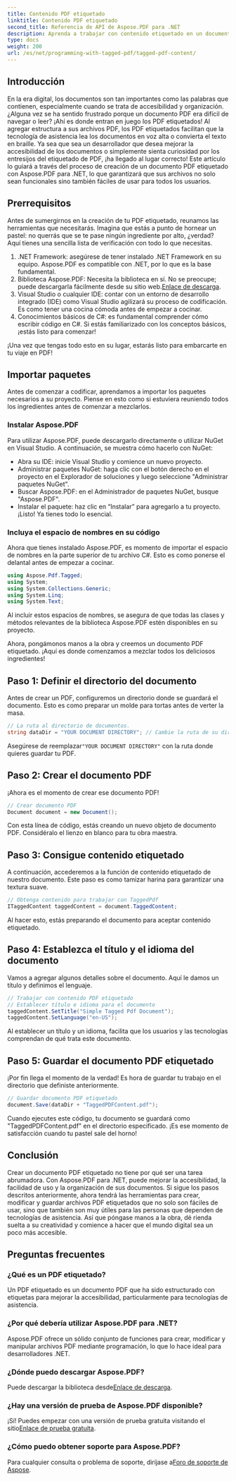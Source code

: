 ```yaml
---
title: Contenido PDF etiquetado
linktitle: Contenido PDF etiquetado
second_title: Referencia de API de Aspose.PDF para .NET
description: Aprenda a trabajar con contenido etiquetado en un documento PDF con Aspose.PDF para .NET. Una guía paso a paso para usar etiquetas.
type: docs
weight: 200
url: /es/net/programming-with-tagged-pdf/tagged-pdf-content/
---
```

## Introducción

En la era digital, los documentos son tan importantes como las palabras que contienen, especialmente cuando se trata de accesibilidad y organización. ¿Alguna vez se ha sentido frustrado porque un documento PDF era difícil de navegar o leer? ¡Ahí es donde entran en juego los PDF etiquetados! Al agregar estructura a sus archivos PDF, los PDF etiquetados facilitan que la tecnología de asistencia lea los documentos en voz alta o convierta el texto en braille. Ya sea que sea un desarrollador que desea mejorar la accesibilidad de los documentos o simplemente sienta curiosidad por los entresijos del etiquetado de PDF, ¡ha llegado al lugar correcto! Este artículo lo guiará a través del proceso de creación de un documento PDF etiquetado con Aspose.PDF para .NET, lo que garantizará que sus archivos no solo sean funcionales sino también fáciles de usar para todos los usuarios.

## Prerrequisitos

Antes de sumergirnos en la creación de tu PDF etiquetado, reunamos las herramientas que necesitarás. Imagina que estás a punto de hornear un pastel: no querrás que se te pase ningún ingrediente por alto, ¿verdad? Aquí tienes una sencilla lista de verificación con todo lo que necesitas.

1. .NET Framework: asegúrese de tener instalado .NET Framework en su equipo. Aspose.PDF es compatible con .NET, por lo que es la base fundamental.
2.  Biblioteca Aspose.PDF: Necesita la biblioteca en sí. No se preocupe; puede descargarla fácilmente desde su sitio web.[Enlace de descarga](https://releases.aspose.com/pdf/net/).
3. Visual Studio o cualquier IDE: contar con un entorno de desarrollo integrado (IDE) como Visual Studio agilizará su proceso de codificación. Es como tener una cocina cómoda antes de empezar a cocinar.
4. Conocimientos básicos de C#: es fundamental comprender cómo escribir código en C#. Si estás familiarizado con los conceptos básicos, ¡estás listo para comenzar!

¡Una vez que tengas todo esto en su lugar, estarás listo para embarcarte en tu viaje en PDF!

## Importar paquetes

Antes de comenzar a codificar, aprendamos a importar los paquetes necesarios a su proyecto. Piense en esto como si estuviera reuniendo todos los ingredientes antes de comenzar a mezclarlos.

### Instalar Aspose.PDF

Para utilizar Aspose.PDF, puede descargarlo directamente o utilizar NuGet en Visual Studio. A continuación, se muestra cómo hacerlo con NuGet:

- Abra su IDE: inicie Visual Studio y comience un nuevo proyecto.
- Administrar paquetes NuGet: haga clic con el botón derecho en el proyecto en el Explorador de soluciones y luego seleccione "Administrar paquetes NuGet".
- Buscar Aspose.PDF: en el Administrador de paquetes NuGet, busque "Aspose.PDF".
- Instalar el paquete: haz clic en “Instalar” para agregarlo a tu proyecto. ¡Listo! Ya tienes todo lo esencial.

### Incluya el espacio de nombres en su código

Ahora que tienes instalado Aspose.PDF, es momento de importar el espacio de nombres en la parte superior de tu archivo C#. Esto es como ponerse el delantal antes de empezar a cocinar.

```csharp
using Aspose.Pdf.Tagged;
using System;
using System.Collections.Generic;
using System.Linq;
using System.Text;
```

Al incluir estos espacios de nombres, se asegura de que todas las clases y métodos relevantes de la biblioteca Aspose.PDF estén disponibles en su proyecto.

Ahora, pongámonos manos a la obra y creemos un documento PDF etiquetado. ¡Aquí es donde comenzamos a mezclar todos los deliciosos ingredientes!

## Paso 1: Definir el directorio del documento

Antes de crear un PDF, configuremos un directorio donde se guardará el documento. Esto es como preparar un molde para tortas antes de verter la masa.

```csharp
// La ruta al directorio de documentos.
string dataDir = "YOUR DOCUMENT DIRECTORY"; // Cambie la ruta de su directorio
```

 Asegúrese de reemplazar`"YOUR DOCUMENT DIRECTORY"` con la ruta donde quieres guardar tu PDF. 

## Paso 2: Crear el documento PDF

¡Ahora es el momento de crear ese documento PDF! 

```csharp
// Crear documento PDF
Document document = new Document();
```

Con esta línea de código, estás creando un nuevo objeto de documento PDF. Considéralo el lienzo en blanco para tu obra maestra.

## Paso 3: Consigue contenido etiquetado

A continuación, accederemos a la función de contenido etiquetado de nuestro documento. Este paso es como tamizar harina para garantizar una textura suave.

```csharp
// Obtenga contenido para trabajar con TaggedPdf
ITaggedContent taggedContent = document.TaggedContent;
```

Al hacer esto, estás preparando el documento para aceptar contenido etiquetado.

## Paso 4: Establezca el título y el idioma del documento

Vamos a agregar algunos detalles sobre el documento. Aquí le damos un título y definimos el lenguaje. 

```csharp
// Trabajar con contenido PDF etiquetado
// Establecer título e idioma para el documento
taggedContent.SetTitle("Simple Tagged Pdf Document");
taggedContent.SetLanguage("en-US");
```

Al establecer un título y un idioma, facilita que los usuarios y las tecnologías comprendan de qué trata este documento.

## Paso 5: Guardar el documento PDF etiquetado

¡Por fin llega el momento de la verdad! Es hora de guardar tu trabajo en el directorio que definiste anteriormente.

```csharp
// Guardar documento PDF etiquetado
document.Save(dataDir + "TaggedPDFContent.pdf");
```

Cuando ejecutes este código, tu documento se guardará como "TaggedPDFContent.pdf" en el directorio especificado. ¡Es ese momento de satisfacción cuando tu pastel sale del horno!

## Conclusión

Crear un documento PDF etiquetado no tiene por qué ser una tarea abrumadora. Con Aspose.PDF para .NET, puede mejorar la accesibilidad, la facilidad de uso y la organización de sus documentos. Si sigue los pasos descritos anteriormente, ahora tendrá las herramientas para crear, modificar y guardar archivos PDF etiquetados que no solo son fáciles de usar, sino que también son muy útiles para las personas que dependen de tecnologías de asistencia. Así que póngase manos a la obra, dé rienda suelta a su creatividad y comience a hacer que el mundo digital sea un poco más accesible.

## Preguntas frecuentes

### ¿Qué es un PDF etiquetado?
Un PDF etiquetado es un documento PDF que ha sido estructurado con etiquetas para mejorar la accesibilidad, particularmente para tecnologías de asistencia.

### ¿Por qué debería utilizar Aspose.PDF para .NET?
Aspose.PDF ofrece un sólido conjunto de funciones para crear, modificar y manipular archivos PDF mediante programación, lo que lo hace ideal para desarrolladores .NET.

### ¿Dónde puedo descargar Aspose.PDF?
 Puede descargar la biblioteca desde[Enlace de descarga](https://releases.aspose.com/pdf/net/).

### ¿Hay una versión de prueba de Aspose.PDF disponible?
 ¡Sí! Puedes empezar con una versión de prueba gratuita visitando el sitio[Enlace de prueba gratuita](https://releases.aspose.com/).

### ¿Cómo puedo obtener soporte para Aspose.PDF?
 Para cualquier consulta o problema de soporte, diríjase a[Foro de soporte de Aspose](https://forum.aspose.com/c/pdf/10).